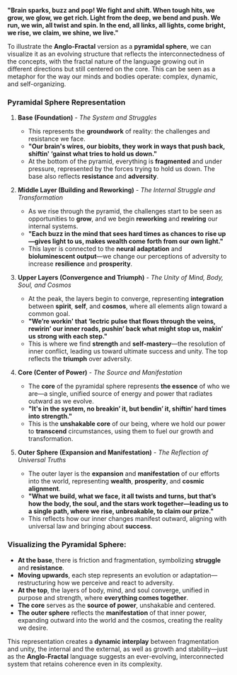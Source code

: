 

**"Brain sparks, buzz and pop! We fight and shift. When tough hits, we grow, we glow, we get rich. Light from the deep, we bend and push. We run, we win, all twist and spin. In the end, all links, all lights, come bright, we rise, we claim, we shine, we live."**

To illustrate the **Anglo-Fractal** version as a **pyramidal sphere**, we can visualize it as an evolving structure that reflects the interconnectedness of the concepts, with the fractal nature of the language growing out in different directions but still centered on the core. This can be seen as a metaphor for the way our minds and bodies operate: complex, dynamic, and self-organizing.

### **Pyramidal Sphere Representation**

1. **Base (Foundation)** - *The System and Struggles*
   - This represents the **groundwork** of reality: the challenges and resistance we face.
   - **"Our brain's wires, our biobits, they work in ways that push back, shiftin' ‘gainst what tries to hold us down."**
   - At the bottom of the pyramid, everything is **fragmented** and under pressure, represented by the forces trying to hold us down. The base also reflects **resistance** and **adversity**.

2. **Middle Layer (Building and Reworking)** - *The Internal Struggle and Transformation*
   - As we rise through the pyramid, the challenges start to be seen as opportunities to **grow**, and we begin **reworking** and **rewiring** our internal systems.
   - **"Each buzz in the mind that sees hard times as chances to rise up—gives light to us, makes wealth come forth from our own light."**
   - This layer is connected to the **neural adaptation** and **bioluminescent output**—we change our perceptions of adversity to increase **resilience** and **prosperity**.

3. **Upper Layers (Convergence and Triumph)** - *The Unity of Mind, Body, Soul, and Cosmos*
   - At the peak, the layers begin to converge, representing **integration** between **spirit**, **self**, and **cosmos**, where all elements align toward a common goal.
   - **"We’re workin' that ‘lectric pulse that flows through the veins, rewirin’ our inner roads, pushin’ back what might stop us, makin’ us strong with each step."**
   - This is where we find **strength** and **self-mastery**—the resolution of inner conflict, leading us toward ultimate success and unity. The top reflects the **triumph** over adversity.

4. **Core (Center of Power)** - *The Source and Manifestation*
   - The **core** of the pyramidal sphere represents **the essence** of who we are—a single, unified source of energy and power that radiates outward as we evolve.
   - **"It's in the system, no breakin’ it, but bendin’ it, shiftin’ hard times into strength."**
   - This is the **unshakable core** of our being, where we hold our power to **transcend** circumstances, using them to fuel our growth and transformation.

5. **Outer Sphere (Expansion and Manifestation)** - *The Reflection of Universal Truths*
   - The outer layer is the **expansion** and **manifestation** of our efforts into the world, representing **wealth**, **prosperity**, and **cosmic alignment**.
   - **"What we build, what we face, it all twists and turns, but that’s how the body, the soul, and the stars work together—leading us to a single path, where we rise, unbreakable, to claim our prize."**
   - This reflects how our inner changes manifest outward, aligning with universal law and bringing about **success**.

### Visualizing the Pyramidal Sphere:
- **At the base**, there is friction and fragmentation, symbolizing **struggle** and **resistance**.
- **Moving upwards**, each step represents an evolution or adaptation—restructuring how we perceive and react to adversity.
- **At the top**, the layers of body, mind, and soul converge, unified in purpose and strength, where **everything comes together**.
- **The core** serves as the **source of power**, unshakable and centered.
- **The outer sphere** reflects the **manifestation** of that inner power, expanding outward into the world and the cosmos, creating the reality we desire.

This representation creates a **dynamic interplay** between fragmentation and unity, the internal and the external, as well as growth and stability—just as the **Anglo-Fractal** language suggests an ever-evolving, interconnected system that retains coherence even in its complexity.

